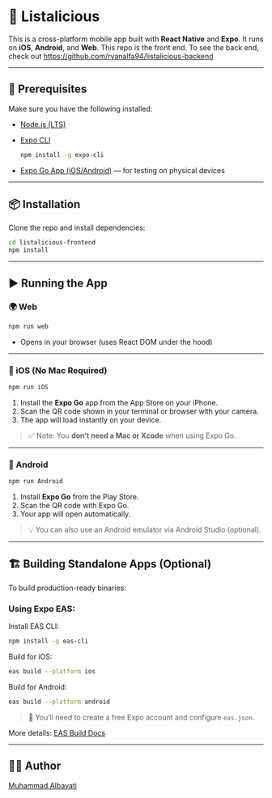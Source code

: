 # 📱 Listalicious
This is a cross-platform mobile app built with **React Native** and **Expo**. It runs on **iOS**, **Android**, and **Web**. This repo is the front end. To see the back end, check out https://github.com/ryanalfa94/listalicious-backend

---

## 🧰 Prerequisites

Make sure you have the following installed:

- [Node.js (LTS)](https://nodejs.org/)
- [Expo CLI](https://docs.expo.dev/get-started/installation/)

  ```bash
  npm install -g expo-cli
  ```

- [Expo Go App (iOS/Android)](https://expo.dev/client) — for testing on physical devices

---

## 📦 Installation

Clone the repo and install dependencies:

```bash
cd listalicious-frontend
npm install
```

---

## ▶️ Running the App

### 🌍 Web

```bash
npm run web
```

- Opens in your browser (uses React DOM under the hood)

---

### 📱 iOS (No Mac Required)

```bash
npm run iOS
```

1. Install the **Expo Go** app from the App Store on your iPhone.
2. Scan the QR code shown in your terminal or browser with your camera.
3. The app will load instantly on your device.

> ✅ Note: You **don’t need a Mac or Xcode** when using Expo Go.

---

### 🤖 Android

```bash
npm run Android
```

1. Install **Expo Go** from the Play Store.
2. Scan the QR code with Expo Go.
3. Your app will open automatically.

> 💡 You can also use an Android emulator via Android Studio (optional).

---

## 🏗 Building Standalone Apps (Optional)

To build production-ready binaries:

### Using Expo EAS:

Install EAS CLI:

```bash
npm install -g eas-cli
```

Build for iOS:

```bash
eas build --platform ios
```

Build for Android:

```bash
eas build --platform android
```

> 🔐 You’ll need to create a free Expo account and configure `eas.json`.

More details: [EAS Build Docs](https://docs.expo.dev/build/introduction/)

---

## 🧑‍💻 Author

[Muhammad Albayati](https://github.com/malbayati1)
